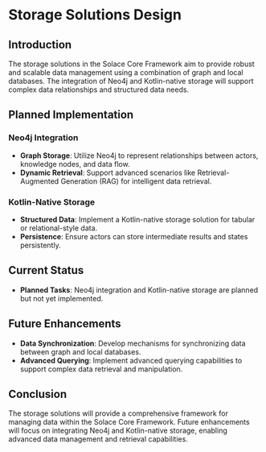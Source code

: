 # Storage Solutions Design

## Introduction
The storage solutions in the Solace Core Framework aim to provide robust and scalable data management using a combination of graph and local databases. The integration of Neo4j and Kotlin-native storage will support complex data relationships and structured data needs.

## Planned Implementation

### Neo4j Integration
- **Graph Storage**: Utilize Neo4j to represent relationships between actors, knowledge nodes, and data flow.
- **Dynamic Retrieval**: Support advanced scenarios like Retrieval-Augmented Generation (RAG) for intelligent data retrieval.

### Kotlin-Native Storage
- **Structured Data**: Implement a Kotlin-native storage solution for tabular or relational-style data.
- **Persistence**: Ensure actors can store intermediate results and states persistently.

## Current Status
- **Planned Tasks**: Neo4j integration and Kotlin-native storage are planned but not yet implemented.

## Future Enhancements
- **Data Synchronization**: Develop mechanisms for synchronizing data between graph and local databases.
- **Advanced Querying**: Implement advanced querying capabilities to support complex data retrieval and manipulation.

## Conclusion
The storage solutions will provide a comprehensive framework for managing data within the Solace Core Framework. Future enhancements will focus on integrating Neo4j and Kotlin-native storage, enabling advanced data management and retrieval capabilities.
